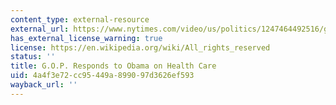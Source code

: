 ```yaml
---
content_type: external-resource
external_url: https://www.nytimes.com/video/us/politics/1247464492516/g-o-p-responds-to-obama-on-health-care.html
has_external_license_warning: true
license: https://en.wikipedia.org/wiki/All_rights_reserved
status: ''
title: G.O.P. Responds to Obama on Health Care
uid: 4a4f3e72-cc95-449a-8990-97d3626ef593
wayback_url: ''
---
```


